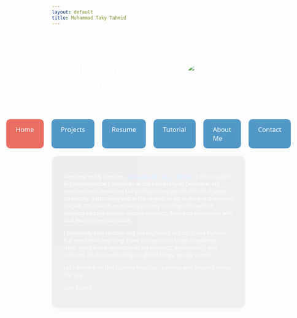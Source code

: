 ```yaml
---
layout: default
title: Muhammad Taky Tahmid
---
```


<style>
  @keyframes gradientAnimation {
    0% { background-position: 0% 50%; }
    50% { background-position: 100% 50%; }
    100% { background-position: 0% 50%; }
  }

  body {
    font-family: 'Segoe UI', Tahoma, Geneva, Verdana, sans-serif;
    background: url('https://images.unsplash.com/photo-1609692029268-f9ba9b2a728b?fm=jpg&w=3000&auto=format&fit=crop&q=60&ixlib=rb-4.0.3&ixid=M3wxMjA3fDB8MHxzZWFyY2h8M3x8cGFkZHklMjBmaWVsZHxlbnwwfHwwfHx8MA%3D%3D') no-repeat center center fixed;
    background-size: cover;
    color: #ffffff;
  }

  h1 {
    color: #ffffff;
    text-align: left;
    margin-top: 50px;
    font-size: 2.5em;
  }

  .tabs {
    display: flex;
    justify-content: center;
    margin-top: 20px;
  }

  .tab {
    padding: 15px 25px;
    cursor: pointer;
    background: rgba(41, 128, 185, 0.8);
    color: white;
    margin: 0 10px;
    border-radius: 10px;
    font-size: 1.2em;
    transition: background 0.3s;
  }

  .tab:hover {
    background: rgba(52, 152, 219, 0.8);
  }

  .tab.active {
    background: rgba(231, 76, 60, 0.8);
  }

  .tab-content {
    display: none;
    max-width: 800px;
    margin: 20px auto;
    padding: 30px;
    background: rgba(0, 0, 0, 0.6);
    box-shadow: 0 8px 16px rgba(0, 0, 0, 0.2);
    border-radius: 15px;
    animation: fadeIn 0.5s;
    color: #ffffff;
  }

  .tab-content.active {
    display: block;
  }

  .tab-content img {
    max-width: 100%;
    border-radius: 15px;
    margin-bottom: 20px;
  }

  .contact-info a {
    color: #e74c3c;
    text-decoration: none;
    font-weight: bold;
  }

  ul {
    list-style-type: none;
    padding: 0;
  }

  ul li {
    background: rgba(236, 240, 241, 0.8);
    margin: 10px 0;
    padding: 15px;
    border-radius: 10px;
    transition: background 0.3s;
    color: #333;
  }

  ul li:hover {
    background: rgba(189, 195, 199, 0.8);
  }

  @keyframes fadeIn {
    from { opacity: 0; }
    to { opacity: 1; }
  }

  .header {
    display: flex;
    justify-content: space-between;
    align-items: center;
    padding: 20px;
  }

  .profile-picture img {
    border-radius: 50%;
    max-width: 150px;
    height: auto;
    margin-right: 20px;
  }

  .social-icons {
    display: flex;
    gap: 10px;
  }

  .social-icons img {
    width: 32px;
    height: 32px;
  }
</style>

<div class="header">
  <h1>Muhammad Taky Tahmid</h1>
  <div class="profile-picture">
    <img src="https://media.licdn.com/dms/image/D4E03AQHkcsxKJ-mhgA/profile-displayphoto-shrink_200_200/0/1665463231322?e=2147483647&v=beta&t=Q7iU0XPl9X3djGah8jyzv5wvsRXrbTAQENcWzFYWILo" alt="Muhammad Taky Tahmid">
  </div>
</div>

<div class="tabs">
  <div class="tab active" onclick="showTab('home')">Home</div>
  <div class="tab" onclick="showTab('projects')">Projects</div>
  <div class="tab" onclick="showTab('resume')">Resume</div>
  <div class="tab" onclick="showTab('tutorial')">Tutorial</div>
  <div class="tab" onclick="showTab('about')">About Me</div>
  <div class="tab" onclick="showTab('contact')">Contact</div>
</div>

<div id="home" class="tab-content active">
  <p>
    Welcome to My Site! I'm <b style="color: #007BFF;">Muhammad Taky Tahmid</b>, a PhD student in Environmental Economics at the University of Delaware. My passion lies in exploring the profound impacts of climate change on society, particularly within the realms of agriculture and national output. I'm also on an exciting journey to integrate machine learning into my climate change research, blending innovation with vital environmental studies.
  </p>
  <p>
    I absolutely love to code and am proficient in both R and Python. But more than anything, I love to teach and share knowledge. Here, you'll find a showcase of my research, experiences, and tutorials. I'll also be sharing insightful blogs, so stay tuned!
  </p>
  <p>
    Let's embark on this journey together, learning and growing along the way!
  </p>
  <p>
    Stay Tuned!
  </p>
</div>

<div id="projects" class="tab-content">
  <ul>
    <li><strong>Sonagazi Solar Power LTD. (50 MW AC) Solar Park at Sonagazi, Feni</strong>: Chief Consultant and Urban Planner - Provided consultancy services for site clearance, environmental clearance, and detailed topographic survey.</li>
    <li><strong>Faridpur Sadar Upazila Development Plan</strong>: Project Coordinator - Managed the development plan preparation, introduced smart water and sanitation solutions, and coordinated data collection and analysis.</li>
  </ul>
</div>

<div id="resume" class="tab-content">
  <ul>
    <li><a href="https://drive.google.com/file/d/1iHfOn-NRr9go1gjN84x5ou_8uhCqfOO3/view?usp=sharing" target="_blank">View My Resume</a></li>
  </ul>
</div>

<div id="tutorial" class="tab-content">
  <p>
    We are here to help you navigate the intersection of R, Python, STATA, Excel, and economics. Whether you're a student, a professional, or an enthusiast, this page offers you a guide to mastering the tools and concepts that drive modern economics.
  </p>
  <p>
    Check out my YouTube channel: <a href="https://www.youtube.com/@EconCode_with_Taky" target="_blank">EconCode with Taky</a>
  </p>
</div>

<div id="about" class="tab-content">
  <ul>
  </ul>
</div>

<div id="contact" class="tab-content">
  <p>Feel free to reach out to me through email or LinkedIn for any professional inquiries or collaborations.</p>
  <p>Email: <a href="mailto:takyurp09@gmail.com">takyurp09@gmail.com</a></p>
  <p>LinkedIn: <a href="https://www.linkedin.com/in/muhammad-taky-tahmid-482397100/">Muhammad Taky Tahmid</a></p>
  <p>Facebook: <a href="https://www.facebook.com/ykat.dimhat" target="_blank">Muhammad Taky Tahmid</a></p>
  <p>X: <a href="https://www.twitter.com/yourxaccount" target="_blank">Your X Account</a></p>
  <div class="social-icons">
    <a href="https://www.linkedin.com/in/muhammad-taky-tahmid-482397100/" target="_blank"><img src="https://upload.wikimedia.org/wikipedia/commons/c/ca/LinkedIn_logo_initials.png" alt="LinkedIn"></a>
    <a href="https://www.facebook.com/ykat.dimhat" target="_blank"><img src="https://upload.wikimedia.org/wikipedia/commons/5/51/Facebook_f_logo_%282019%29.svg" alt="Facebook"></a>
    <a href="https://www.twitter.com/yourxaccount" target="_blank"><img src="https://upload.wikimedia.org/wikipedia/commons/6/6f/Logo_of_X_%28social_network%29.svg" alt="X"></a>
  </div>
</div>

<script>
  function showTab(tabId) {
    document.querySelectorAll('.tab-content').forEach(content => {
      content.classList.remove('active');
    });
    document.querySelectorAll('.tab').forEach(tab => {
      tab.classList.remove('active');
    });
    document.getElementById(tabId).classList.add('active');
    document.querySelector('.tab[onclick="showTab(\'' + tabId + '\')"]').classList.add('active');
  }
</script>
